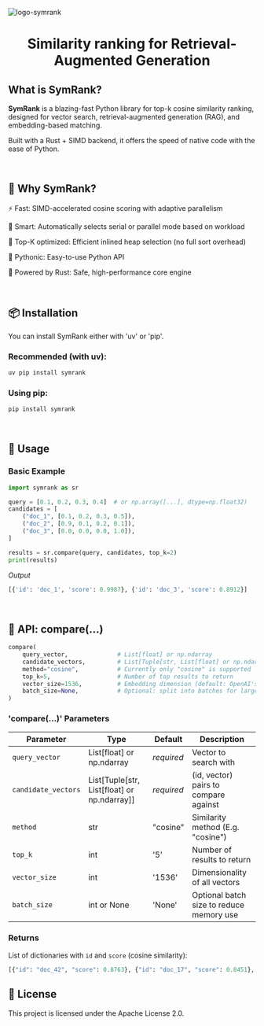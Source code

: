 ![logo-symrank](https://github.com/user-attachments/assets/ce0b2224-d59a-4aab-a708-dcdc4968c54a)

<h1 align="center">Similarity ranking for Retrieval-Augmented Generation</h1>


<!-- badges: start -->



<!-- badges: end -->


## What is SymRank?
**SymRank** is a blazing-fast Python library for top-k cosine similarity ranking, designed for vector search, retrieval-augmented generation (RAG), and embedding-based matching.

Built with a Rust + SIMD backend, it offers the speed of native code with the ease of Python.

<br/>

## 🚀 Why SymRank?

⚡ Fast: SIMD-accelerated cosine scoring with adaptive parallelism

🧠 Smart: Automatically selects serial or parallel mode based on workload

🔢 Top-K optimized: Efficient inlined heap selection (no full sort overhead)

🐍 Pythonic: Easy-to-use Python API

🦀 Powered by Rust: Safe, high-performance core engine

<br/>

## 📦 Installation

You can install SymRank either with 'uv' or 'pip'.

### Recommended (with uv):
```bash
uv pip install symrank
```

### Using pip:
```bash
pip install symrank
```

<br/>

## 🧪 Usage

### Basic Example

```python
import symrank as sr

query = [0.1, 0.2, 0.3, 0.4]  # or np.array([...], dtype=np.float32)
candidates = [
    ("doc_1", [0.1, 0.2, 0.3, 0.5]),
    ("doc_2", [0.9, 0.1, 0.2, 0.1]),
    ("doc_3", [0.0, 0.0, 0.0, 1.0]),
]

results = sr.compare(query, candidates, top_k=2)
print(results)
```

*Output*
```python
[{'id': 'doc_1', 'score': 0.9987}, {'id': 'doc_3', 'score': 0.8912}]
```

<br/>

## 🧩 API: compare(...)

```python
compare(
    query_vector,              # List[float] or np.ndarray
    candidate_vectors,         # List[Tuple[str, List[float] or np.ndarray]]
    method="cosine",           # Currently only "cosine" is supported
    top_k=5,                   # Number of top results to return
    vector_size=1536,          # Embedding dimension (default: OpenAI's)
    batch_size=None,           # Optional: split into batches for large sets
)
```

### 'compare(...)' Parameters

| Parameter         | Type                                               | Default     | Description |
|-------------------|----------------------------------------------------|-------------|-------------|
| `query_vector`     | List[float] or np.ndarray                      | _required_  | Vector to search with |
| `candidate_vectors`| List[Tuple[str, List[float] or np.ndarray]]      | _required_  | (id, vector) pairs to compare against |
| `method`           | str                                              | "cosine"  | Similarity method (E.g. "cosine") |
| `top_k`            | int                                              | '5'         | Number of results to return |
| `vector_size`      | int                                              | '1536'      | Dimensionality of all vectors |
| `batch_size`       | int or None                                      | 'None'      | Optional batch size to reduce memory use |


### Returns

List of dictionaries with `id` and `score` (cosine similarity):

```python
[{"id": "doc_42", "score": 0.8763}, {"id": "doc_17", "score": 0.8451}, ...]
```




<!--
## Usage
**Import the SymRank package**

*Python Code:*
```python
from symrank import compare
```

### Examples:

#### 1. xxx
```python
# Example 1

```

#### 2. xxx
```python
# Example 2

```

#### 3. xxx
```python
# Example 3

```
-->

## 📄 License

This project is licensed under the Apache License 2.0.






